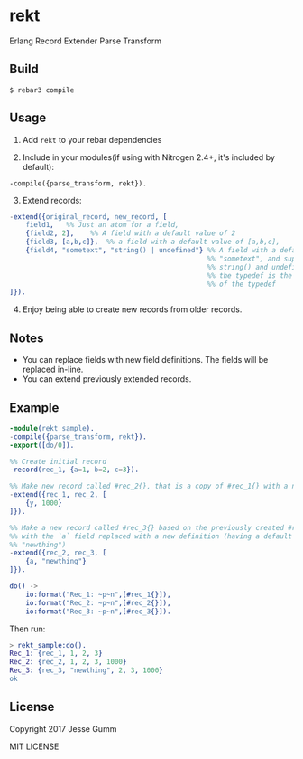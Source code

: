 rekt
=====

Erlang Record Extender Parse Transform

Build
-----

    $ rebar3 compile

Usage
-----

1) Add `rekt` to your rebar dependencies

2) Include in your modules(if using with Nitrogen 2.4+, it's included by default):

`-compile({parse_transform, rekt}).`

3) Extend records:

```erlang
-extend({original_record, new_record, [
	field1,   %% Just an atom for a field,
    {field2, 2},    %% A field with a default value of 2
    {field3, [a,b,c]},  %% a field with a default value of [a,b,c],
	{field4, "sometext", "string() | undefined"} %% A field with a default value of
                                                 %% "sometext", and supports types
                                                 %% string() and undefined. Note,
                                                 %% the typedef is the string
                                                 %% of the typedef
]}).
```

4) Enjoy being able to create new records from older records.

Notes
-----

* You can replace fields with new field definitions. The fields will be replaced
in-line.
* You can extend previously extended records.

Example
-------
```erlang
-module(rekt_sample).
-compile({parse_transform, rekt}).
-export([do/0]).

%% Create initial record
-record(rec_1, {a=1, b=2, c=3}).

%% Make new record called #rec_2{}, that is a copy of #rec_1{} with a new field called `y`
-extend({rec_1, rec_2, [
	{y, 1000}
]}).

%% Make a new record called #rec_3{} based on the previously created #rec_2{},
%% with the `a` field replaced with a new definition (having a default value of
%% "newthing")
-extend({rec_2, rec_3, [
	{a, "newthing"}
]}).

do() ->
	io:format("Rec_1: ~p~n",[#rec_1{}]),
	io:format("Rec_2: ~p~n",[#rec_2{}]),
	io:format("Rec_3: ~p~n",[#rec_3{}]).
```

Then run:

```erlang
> rekt_sample:do().
Rec_1: {rec_1, 1, 2, 3}
Rec_2: {rec_2, 1, 2, 3, 1000}
Rec_3: {rec_3, "newthing", 2, 3, 1000}
ok
```

License
-------
Copyright 2017 Jesse Gumm

MIT LICENSE
